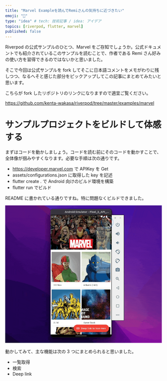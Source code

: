 ```yaml
---
title: "Marvel Exampleを読んでRemiさんの気持ちに近づきたい"
emoji: "📝"
type: "idea" # tech: 技術記事 / idea: アイデア
topics: [riverpod, flutter, marvel]
published: false
---
```


Riverpod の公式サンプルのひとつ、Marvel をご存知でしょうか。公式ドキュメントでも紹介されているこのサンプルを読むことで、作者である Remi さん好みの使い方を習得できるのではないかと思いました。

そこで今回は公式サンプルを fork してそこに日本語コメントをメモがわりに残しつつ、なるへそと感じた部分をピックアップしてこの記事にまとめてみたいと思います。

こちらが fork したリポジトリのリンクになりますので適宜ご覧ください。

https://github.com/kenta-wakasa/riverpod/tree/master/examples/marvel

# サンプルプロジェクトをビルドして体感する

まずはコードを動かしましょう。コードを読む前にそのコードを動かすことで、全体像が掴みやすくなります。必要な手順は次の通りです。

- https://developer.marvel.com で APIKey を Get
- assets/configurations.json に取得した key を記述
- flutter create . で Android 向けのビルド環境を構築
- flutter run でビルド

README に書かれている通りですね。特に問題なくビルドできました。

![](/images/marvel/build.gif)

動かしてみて、主な機能は次の 3 つにまとめられると思いました。

- 一覧取得
- 検索
- Deep link

#
